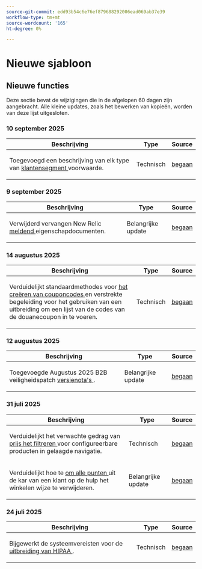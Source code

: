 ```yaml
---
source-git-commit: edd93b54c6e76ef879688292006ead069ab37e39
workflow-type: tm+mt
source-wordcount: '165'
ht-degree: 0%

---
```

# Nieuwe sjabloon

## Nieuwe functies

Deze sectie bevat de wijzigingen die in de afgelopen 60 dagen zijn aangebracht. Alle kleine updates, zoals het bewerken van kopieën, worden van deze lijst uitgesloten.

### 10 september 2025

<table style="table-layout:auto;">
  <thead>
    <tr>
      <th>Beschrijving</th>
      <th>Type</th>
      <th>Source</th>
    </tr>
  </thead>
  <tbody>
    <tr>
      <td><p>Toegevoegd een beschrijving van elk type van <a href="https://experienceleague.adobe.com/en/docs/commerce-admin/customers/segments/customer-segment-create"> klantensegment </a> voorwaarde.</p>
</td>
      <td>
        Technisch
      </td>
      <td><a href="https://github.com/AdobeDocs/commerce-admin.en/commit/3caa8f3067d534d46e4dafb5731df200723216f8">begaan</a></td>
    </tr>
  </tbody>
</table>

### 9 september 2025

<table style="table-layout:auto;">
  <thead>
    <tr>
      <th>Beschrijving</th>
      <th>Type</th>
      <th>Source</th>
    </tr>
  </thead>
  <tbody>
    <tr>
      <td><p>Verwijderd vervangen New Relic <a href="https://experienceleague.adobe.com/en/docs/commerce-admin/start/reporting/new-relic-reporting"> meldend </a> eigenschapdocumenten.</p>
</td>
      <td>
        Belangrijke update
      </td>
      <td><a href="https://github.com/AdobeDocs/commerce-admin.en/commit/066bcb5b86cfcf5ecb8a6384e6023fd839c4dfcb">begaan</a></td>
    </tr>
  </tbody>
</table>

### 14 augustus 2025

<table style="table-layout:auto;">
  <thead>
    <tr>
      <th>Beschrijving</th>
      <th>Type</th>
      <th>Source</th>
    </tr>
  </thead>
  <tbody>
    <tr>
      <td><p>Verduidelijkt standaardmethodes voor <a href="https://experienceleague.adobe.com/en/docs/commerce-admin/marketing/promotions/cart-rules/price-rules-cart-coupon"> het creëren van couponcodes </a> en verstrekte begeleiding voor het gebruiken van een uitbreiding om een lijst van de codes van de douanecoupon in te voeren.</p>
</td>
      <td>
        Technisch
      </td>
      <td><a href="https://github.com/AdobeDocs/commerce-admin.en/commit/95e0223bb211b03a9c9ede7b53372c33cad65885">begaan</a></td>
    </tr>
  </tbody>
</table>

### 12 augustus 2025

<table style="table-layout:auto;">
  <thead>
    <tr>
      <th>Beschrijving</th>
      <th>Type</th>
      <th>Source</th>
    </tr>
  </thead>
  <tbody>
    <tr>
      <td><p>Toegevoegde Augustus 2025 B2B veiligheidspatch <a href="https://experienceleague.adobe.com/en/docs/commerce-admin/b2b/release-notes"> versienota's </a>.</p>
</td>
      <td>
        Belangrijke update
      </td>
      <td><a href="https://github.com/AdobeDocs/commerce-admin.en/commit/0ff127d55e62cc13241d9b6285f36a1bb56d8162">begaan</a></td>
    </tr>
  </tbody>
</table>

### 31 juli 2025

<table style="table-layout:auto;">
  <thead>
    <tr>
      <th>Beschrijving</th>
      <th>Type</th>
      <th>Source</th>
    </tr>
  </thead>
  <tbody>
    <tr>
      <td><p>Verduidelijkt het verwachte gedrag van <a href="https://experienceleague.adobe.com/en/docs/commerce-admin/catalog/catalog/navigation/navigation-layered#price-navigation"> prijs het filtreren </a> voor configureerbare producten in gelaagde navigatie.</p>
</td>
      <td>
        Technisch
      </td>
      <td><a href="https://github.com/AdobeDocs/commerce-admin.en/commit/3227227b6cf4f159b40fda8a5a165a7097f8a0bd">begaan</a></td>
    </tr>
    <tr>
      <td><p>Verduidelijkt hoe te <a href="https://experienceleague.adobe.com/en/docs/commerce-admin/stores-sales/point-of-purchase/assist/shopping-assisted-cart-manage"> om alle punten </a> uit de kar van een klant op de hulp het winkelen wijze te verwijderen.</p>
</td>
      <td>
        Belangrijke update
      </td>
      <td><a href="https://github.com/AdobeDocs/commerce-admin.en/commit/193248c1fce55c950b22ec8d86613d23be1ead11">begaan</a></td>
    </tr>
  </tbody>
</table>

### 24 juli 2025

<table style="table-layout:auto;">
  <thead>
    <tr>
      <th>Beschrijving</th>
      <th>Type</th>
      <th>Source</th>
    </tr>
  </thead>
  <tbody>
    <tr>
      <td><p>Bijgewerkt de systeemvereisten voor de <a href="https://experienceleague.adobe.com/en/docs/commerce-admin/start/compliance/hipaa-ready-service/overview#system-requirements"> uitbreiding van HIPAA </a>.</p>
</td>
      <td>
        Technisch
      </td>
      <td><a href="https://github.com/AdobeDocs/commerce-admin.en/commit/a8a79656179b9a725aa84ce5481ef82747547745">begaan</a></td>
    </tr>
  </tbody>
</table>
